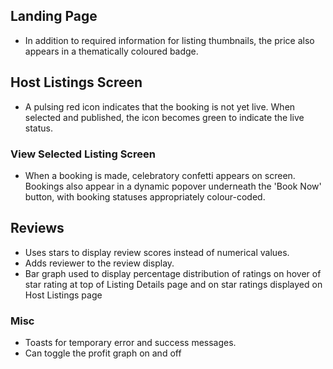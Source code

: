 ## Landing Page
- In addition to required information for listing thumbnails, the price also appears in a thematically coloured badge.
  

## Host Listings Screen
- A pulsing red icon indicates that the booking is not yet live. When selected and published, the icon becomes green to indicate the live status.

### View Selected Listing Screen
- When a booking is made, celebratory confetti appears on screen. Bookings also appear in a dynamic popover underneath the 'Book Now' button, with booking statuses appropriately colour-coded.

## Reviews
- Uses stars to display review scores instead of numerical values.
- Adds reviewer to the review display.
- Bar graph used to display percentage distribution of ratings on hover of star rating at top of Listing Details page and on star ratings displayed on Host Listings page

### Misc
- Toasts for temporary error and success messages.
- Can toggle the profit graph on and off
